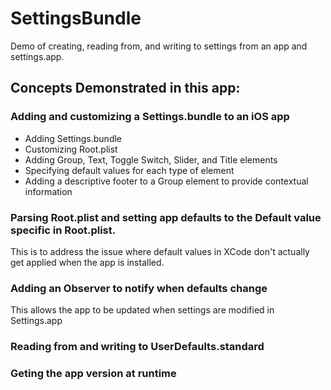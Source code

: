 # SettingsBundle
Demo of creating, reading from, and writing to settings from an app and settings.app.
## Concepts Demonstrated in this app:
### Adding and customizing a Settings.bundle to an iOS app
- Adding Settings.bundle
- Customizing Root.plist
- Adding Group, Text, Toggle Switch, Slider, and Title elements
- Specifying default values for each type of element
- Adding a descriptive footer to a Group element to provide contextual information

### Parsing Root.plist and setting app defaults to the Default value specific in Root.plist.  
This is to address the issue where default values in XCode don't actually get applied when the app is installed.

### Adding an Observer to notify when defaults change
This allows the app to be updated when settings are modified in Settings.app

### Reading from and writing to UserDefaults.standard
### Geting the app version at runtime
